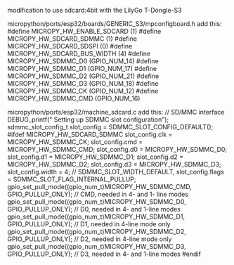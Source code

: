 modification to use sdcard:4bit with the LilyGo T-Dongle-S3

micropython/ports/esp32/boards/GENERIC_S3/mpconfigboard.h
add this:
#define MICROPY_HW_ENABLE_SDCARD            (1)
#define MICROPY_HW_SDCARD_SDMMC             (1)
#define MICROPY_HW_SDCARD_SDSPI             (0)
#define MICROPY_HW_SDCARD_BUS_WIDTH         (4)
#define MICROPY_HW_SDMMC_D0                 (GPIO_NUM_14)
#define MICROPY_HW_SDMMC_D1                 (GPIO_NUM_17)
#define MICROPY_HW_SDMMC_D2                 (GPIO_NUM_21)
#define MICROPY_HW_SDMMC_D3                 (GPIO_NUM_18)
#define MICROPY_HW_SDMMC_CK                 (GPIO_NUM_12)
#define MICROPY_HW_SDMMC_CMD                (GPIO_NUM_16)

micropython/ports/esp32/machine_sdcard.c
add this:
        // SD/MMC interface
        DEBUG_printf("  Setting up SDMMC slot configuration");
        sdmmc_slot_config_t slot_config = SDMMC_SLOT_CONFIG_DEFAULT();
#ifdef MICROPY_HW_SDCARD_SDMMC
		slot_config.clk = MICROPY_HW_SDMMC_CK;
		slot_config.cmd = MICROPY_HW_SDMMC_CMD;
		slot_config.d0 = MICROPY_HW_SDMMC_D0;
		slot_config.d1 = MICROPY_HW_SDMMC_D1;
		slot_config.d2 = MICROPY_HW_SDMMC_D2;
		slot_config.d3 = MICROPY_HW_SDMMC_D3;
		slot_config.width = 4; // SDMMC_SLOT_WIDTH_DEFAULT,
		slot_config.flags = SDMMC_SLOT_FLAG_INTERNAL_PULLUP;
		gpio_set_pull_mode((gpio_num_t)MICROPY_HW_SDMMC_CMD, GPIO_PULLUP_ONLY); // CMD, needed in 4- and 1- line modes
		gpio_set_pull_mode((gpio_num_t)MICROPY_HW_SDMMC_D0, GPIO_PULLUP_ONLY);  // D0, needed in 4- and 1-line modes
		gpio_set_pull_mode((gpio_num_t)MICROPY_HW_SDMMC_D1, GPIO_PULLUP_ONLY);  // D1, needed in 4-line mode only
		gpio_set_pull_mode((gpio_num_t)MICROPY_HW_SDMMC_D2, GPIO_PULLUP_ONLY);  // D2, needed in 4-line mode only
		gpio_set_pull_mode((gpio_num_t)MICROPY_HW_SDMMC_D3, GPIO_PULLUP_ONLY);  // D3, needed in 4- and 1-line modes
#endif
